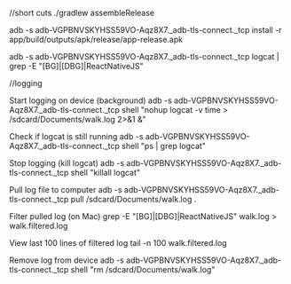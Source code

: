 //short cuts
./gradlew  assembleRelease   

adb -s adb-VGPBNVSKYHSS59VO-Aqz8X7._adb-tls-connect._tcp install -r app/build/outputs/apk/release/app-release.apk

adb -s adb-VGPBNVSKYHSS59VO-Aqz8X7._adb-tls-connect._tcp logcat | grep -E "\[BG\]|\[DBG\]|ReactNativeJS"    

//logging

Start logging on device (background)
adb -s adb-VGPBNVSKYHSS59VO-Aqz8X7._adb-tls-connect._tcp shell "nohup logcat -v time > /sdcard/Documents/walk.log 2>&1 &"

Check if logcat is still running
adb -s adb-VGPBNVSKYHSS59VO-Aqz8X7._adb-tls-connect._tcp shell "ps | grep logcat"

Stop logging (kill logcat)
adb -s adb-VGPBNVSKYHSS59VO-Aqz8X7._adb-tls-connect._tcp shell "killall logcat"

Pull log file to computer
adb -s adb-VGPBNVSKYHSS59VO-Aqz8X7._adb-tls-connect._tcp pull /sdcard/Documents/walk.log .

Filter pulled log (on Mac)
grep -E "\[BG\]|\[DBG\]|ReactNativeJS" walk.log > walk.filtered.log

View last 100 lines of filtered log
tail -n 100 walk.filtered.log

Remove log from device
adb -s adb-VGPBNVSKYHSS59VO-Aqz8X7._adb-tls-connect._tcp shell "rm /sdcard/Documents/walk.log"

